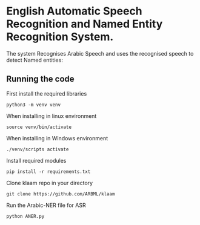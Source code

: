 # English Automatic Speech Recognition and Named Entity Recognition System.

The system Recognises Arabic Speech and uses the recognised speech to detect Named entities:  
## Running the code
First install the required libraries

```
python3 -m venv venv

```
When installing in linux environment
```
source venv/bin/activate

```
When installing in Windows environment
```
./venv/scripts activate

```
Install required modules
```
pip install -r requirements.txt

```

Clone klaam repo in your directory
```
git clone https://github.com/ARBML/klaam
```

Run the Arabic-NER file for ASR
```
python ANER.py

```


